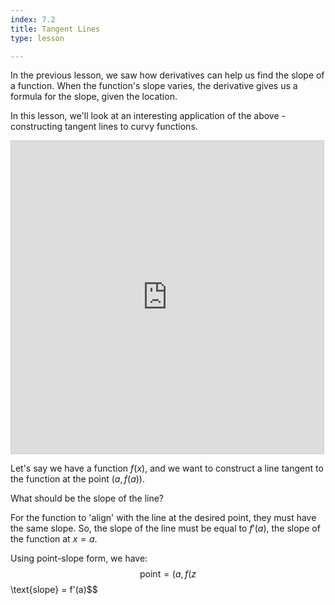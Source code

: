 ```yaml
---
index: 7.2
title: Tangent Lines
type: lesson

---
```


In the previous lesson, we saw how derivatives can help us find the slope of a function. When the function's slope varies, the derivative gives us a formula for the slope, given the location.

In this lesson, we'll look at an interesting application of the above - constructing tangent lines to curvy functions.

<iframe src="https://www.desmos.com/calculator/vcpwd6c0uz?embed" width="500" height="500" style="border: 1px solid #ccc" frameborder=0></iframe>

Let's say we have a function $f(x)$, and we want to construct a line tangent to the function at the point $\left(a,f(a)\right).$

What should be the slope of the line? 

For the function to 'align' with the line at the desired point, they must have the same slope. So, the slope of the line must be equal to $f'(a)$, the slope of the function at $x=a$.

Using point-slope form, we have:
$$\text{point} = (a, f(z
$$\text{slope} = f'(a)$$
<!--stackedit_data:
eyJoaXN0b3J5IjpbMjEwNzkwNTgxNywxNzg0NTk4MDc5XX0=
-->